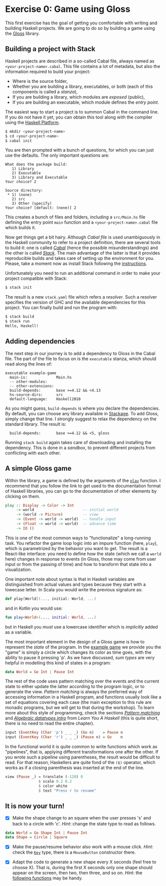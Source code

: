 # Exercise 0: Game using Gloss

This first exercise has the goal of getting you comfortable with writing and building Haskell projects. We are going to do so by building a game using the [Gloss](http://hackage.haskell.org/package/gloss) library.

## Building a project with Stack

Haskell projects are described in a so-called Cabal file, always named as `<your-project-name>.cabal`. This file contains a lot of metadata, but also the information required to build your project:

- Where is the source folder,
- Whether you are building a library, executables, or both (each of this components is called a _stanza_),
- If you are building a library, which modules are _exposed_ (public),
- If you are building an executable, which module defines the _entry point_.

The easiest way to start a project is to summon Cabal in the command line. If you do not have it yet, you can obtain this tool along with the compiler using the [Haskell Platform](https://www.haskell.org/platform/).

```bash
$ mkdir <your-project-name>
$ cd <your-project-name>
$ cabal init
```

You are then prompted with a bunch of questions, for which you can just use the defaults. The only important questions are:

```text
What does the package build:
   1) Library
   2) Executable
   3) Library and Executable
Your choice? 2

Source directory:
 * 1) (none)
   2) src
   3) Other (specify)
Your choice? [default: (none)] 2
```

This creates a bunch of files and folders, including a `src/Main.hs` file defining the entry point `main` function and a `<your-project-name>.cabal` file which builds it.

Now get things get a bit hairy. Although _Cabal file_ is used unambiguously in the Haskell community to refer to a project definition, there are several tools to build it: one is called [_Cabal_](https://www.haskell.org/cabal/) (hence the possible misunderstandings) and the other is called [_Stack_](https://www.haskellstack.org). The main advantage of the latter is that it provides reproducible builds and takes care of setting up the environment for you. Please, take a moment now as install Stack following the [instructions](https://docs.haskellstack.org/en/stable/README/).

Unfortunately you need to run an additional command in order to make your project compatible with Stack:

```bash
$ stack init
```

The result is a new `stack.yaml` file which refers a _resolver_. Such a resolver specifies the version of GHC and the available dependencies for this project. You can finally build and run the program with:

```bash
$ stack build
$ stack run
Hello, Haskell!
```

## Adding dependencies

The next step in our journey is to add a dependency to Gloss in the Cabal file. The part of the file to focus on is the `executable` stanza, which should read along the lines of:

```cabal
executable example-game
  main-is:             Main.hs
  -- other-modules:
  -- other-extensions:
  build-depends:       base >=4.12 && <4.13
  hs-source-dirs:      src
  default-language:    Haskell2010
```

As you might guess, `build-depends` is where you declare the dependencies. By default, you can choose any library available in [Stackage](https://www.stackage.org/lts). To add Gloss, simply change that line. I strongly suggest to relax the dependency on the standard library. The result is:

```cabal
  build-depends:       base >=4.12 && <5, gloss
```

Running `stack build` again takes care of downloading and installing the dependency. This is done in a _sandbox_, to prevent different projects from conflicting with each other.

## A simple Gloss game

Within the library, a game is defined by the arguments of the [`play`](https://www.stackage.org/haddock/lts/gloss/Graphics-Gloss.html#v:play) function. I recommend that you follow the link to get used to the documentation format of Haskell libraries, you can go to the documentation of other elements by clicking on them.

```haskell
play :: Display	-> Color -> Int
     -> world                      -- initial world
     -> (world -> Picture)         -- view
     -> (Event -> world -> world)  -- handle input
     -> (Float -> world -> world)  -- advance time
     -> IO ()
```

This is one of the most common ways to "functionalize" a long-running task. You refactor the game loop logic into an impure function (here, `play`), which is parametrized by the behavior you want to get. The result is a React-like interface: you need to define how the state (which we call a `world` here) changes in response to events (in Gloss, those may come from user input or from the passing of time) and how to transform that state into a visualization.

One important note about syntax is that in Haskell variables are distinguished from actual values and types because they start with a lowecase letter. In Scala you would write the previous signature as:

```scala
def play[World](..., initial: World, ...)
```

and in Kotlin you would use:

```kotlin
fun play<World>(..., initial: World, ...)
```

but in Haskell you _must_ use a lowercase identifier which is _implicitly_ added as a variable.

The most important element in the design of a Gloss game is how to represent the _state_ of the program. In the [example game](example-game/src/Main.hs) we provide you the "game" is simply a circle which changes its color as time goes, with the ability to pause it pressing 'p'. As we have discussed, _sum types_ are very helpful in modelling this kind of states in a program:

```haskell
data World = Go Int | Pause Int
```

The rest of the code uses pattern matching over the events and the current state to either update the latter according to the program logic, or to generate the view. _Pattern matching_ is always the preferred way of accessing information in a Haskell program, and functions usually look like a set of equations covering each case (the main exception to this rule are monadic programs, but we will get to that during the workshop). To learn more about this style of programming, check the sections [_Pattern matching_](http://learnyouahaskell.com/syntax-in-functions#pattern-matching) and [_Algebraic datatypes intro_](http://learnyouahaskell.com/making-our-own-types-and-typeclasses#algebraic-data-types) from _Learn You A Haskell_ (this is quite short, there is no need to read the entire chapter).

```haskell
input (EventKey (Char 'p') _ _ _) (Go n)    = Pause n
input (EventKey (Char 'r') _ _ _) (Pause n) = Go    n
```

In the functional world it is quite common to write functions which work as "pipelines", that is, applying different transformations one after the other. If you wrote such a pipeline using parentheses, the result would be difficult to read. For that reason, Haskellers are quite fond of the `($)` operator, which works as if a closing parenthesis was inserted at the end of the line.

```haskell
view (Pause _) = translate (-120) 0
               $ scale 0.2 0.2
               $ color white
               $ text "Press r to resume"
```

## It is now your turn!

- [x] Make the shape change to an square when the user presses 's' and back to a circle with 'c'. _Hint_: change the state type to read as follows.

```haskell
data World = Go Shape Int | Pause Int
data Shape = Circle | Square
```

- [x] Make the pause/resume behavior also work with a mouse click. _Hint_: check the [`Key`](https://www.stackage.org/haddock/lts-14.5/gloss-1.13.0.1/Graphics-Gloss-Interface-IO-Game.html#t:Key) type, there is a `MouseButton` constructor there.

- [x] Adapt the code to generate a new shape every X seconds (feel free to choose X). That is, during the first X seconds only one shape should appear on the screen, then two, then three, and so on. _Hint_: the [following functions](https://www.stackage.org/haddock/lts-14.5/base-4.12.0.0/Prelude.html#g:17) may be handy.
